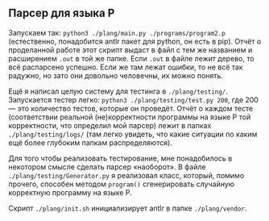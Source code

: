 ## Парсер для языка P

Запускаем так: `python3 ./plang/main.py ./programs/program2.p` (естественно, понадобится antlr пакет для python, он есть в pip). Отчёт о проделанной работе этот скрипт выдаст в файл с тем же названием и расширением `.out` в той же папке. Если `.out` в файле лежит дерево, то всё распарсено успешно. Если же там лежат ошибки, то не всё так радужно, но зато они довольно человечны, их можно понять.

Ещё я написал целую систему для тестинга в `./plang/testing/`. Запускается тестер легко: `python3 ./plang/testing/test.py 200`, где 200 — это количество тестов, которые он проведёт. Отчёт о каждом тесте (соответствии реальной (не)корректности программы на языке P той корректности, что определил мой парсер) лежит в папках `./plang/testing/logs/` (там легко увидеть, что какие ситуации по каким ещё более глубоким папкам распределяются).

Для того чтобы реализовать тестирование, мне понадобилось в некотором смысле сделать парсер «наоборот». В файле `./plang/testing/Generator.py` я реализовал класс, который, помимо прочего, способен методом `program()` сгенерировать случайную корректную программу на языке P.

Скрипт `./plang/init.sh` инициализирует antlr в папке `./plang/vendor`.
